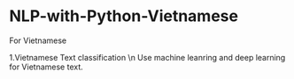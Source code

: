 # NLP-with-Python-Vietnamese
For Vietnamese

 1.Vietnamese Text classification  \n
 Use machine leanring and deep learning for Vietnamese text. 

